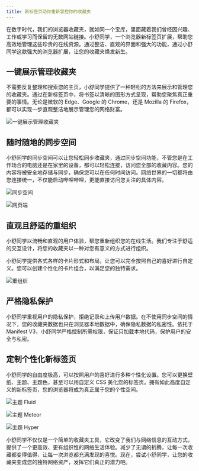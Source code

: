 ```yaml
---
title: 新标签页助你重新掌控你的收藏夹
---
```


在数字时代，我们的浏览器收藏夹，就如同一个宝库，里面藏着我们曾经因兴趣、工作或学习而保留的无数网站链接。小舒同学，一个浏览器新标签页扩展，帮助您高效地管理这些珍贵的在线资源。通过整洁、直观的界面和强大的功能，通过小舒同学这款强大的浏览器扩展，让您的收藏夹焕发新生。

## 一键展示管理收藏夹

不需要反复整理和搜索您的主页，小舒同学提供了一种轻松的方法来展示和管理您的收藏夹。通过在新标签页中，将书签以清晰的图形方式呈现，帮助您聚焦真正重要的事情。无论是微软的 Edge、Google 的 Chrome，还是 Mozilla 的 Firefox，都可以实现一步直观整洁地展示管理您的网络财富。

![一键展示管理收藏夹](https://i.dawnlab.me/628f695f10a222367075b6cb97a8870f.png/nexmoe)

## 随时随地的同步空间

小舒同学的同步空间可以让您轻松同步收藏夹，通过同步空间功能，不管您是在工作场合的电脑还是在家里的设备，都可以轻松连接，访问您全部的收藏内容。您的内容将被安全地存储与同步，确保您可以在任何时间访问。网络世界的一切都将由您连接统一，不仅能启动哔哩哔哩，更能直接访问您关注的具体内容。

![同步空间](https://i.dawnlab.me/cc15688dc52a551044b83a8a50117ccf.png/nexmoe)

![网页端](https://i.dawnlab.me/df8a4bea0d13e188a740293d12d39730.png/nexmoe)

## 直观且舒适的重组织

小舒同学以流畅和直观的用户体验，帮您重新组织您的在线生活。我们专注于舒适的交互设计，将您的收藏夹以一种对您有意义的方式进行组织。

小舒同学提供各式各样的卡片形式和布局，让您可以完全按照自己的喜好进行自定义。您可以创建个性化的卡片组合，以满足您的独特需求。

![重组织](https://i.dawnlab.me/222bc26cce538c35426bae5c05b4dc77.png/nexmoe)

## 严格隐私保护

小舒同学重视用户的隐私保护，拒绝记录和上传用户数据。在不使用同步空间的情况下，您的收藏夹数据也只在浏览器本地数据中，确保隐私数据的私密性。依托于 Manifest V3，小舒同学严格控制所需权限，保证只加载本地代码，保护用户的安全与私密。

## 定制个性化新标签页

小舒同学的自由度极高，可以按照用户的喜好进行多种个性化设置。您可以更换壁纸、主题、主题色，甚至可以用自定义 CSS 美化您的标签页。拥有如此高度自定义的新标签页，您的浏览器将成为真正属于您的个性空间。

![主题 Fluid](https://i.dawnlab.me/4921cd51ceca11e84df56a9a1bdc6f62.png/nexmoe)

![主题 Meteor](https://i.dawnlab.me/2437f0bbdf2758b379a247f5e9b4d247.png/nexmoe)

![主题 Hyper](https://i.dawnlab.me/846cf64aaf0ceee2688b4fc342c52681.png/nexmoe)

小舒同学不仅仅是一个简单的收藏夹工具，它改变了我们与网络信息的互动方式，提供了一个更高效、更有组织性的网络生活体验。减少了无谓的折腾，让每一次收藏都变得值得，让每一次浏览都充满发现的喜悦。现在，尝试小舒同学，让您的收藏夹变成您的独特网络资产，发挥它们真正的潜力吧。
